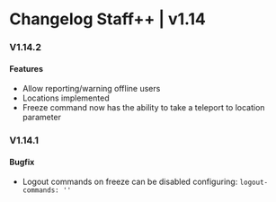 # Changelog Staff++ | v1.14

### V1.14.2
#### Features
- Allow reporting/warning offline users
- Locations implemented
- Freeze command now has the ability to take a teleport to location parameter

### V1.14.1
#### Bugfix
- Logout commands on freeze can be disabled configuring: `logout-commands: ''`

